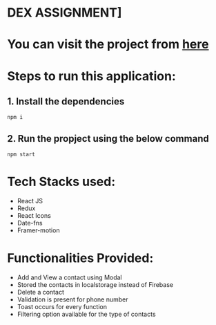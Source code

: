 # DEX ASSIGNMENT]

# You can visit the project from [here](https://dexcontact.netlify.app/)
# Steps to run this application:
## 1. Install the dependencies
``` npm i ```
  
## 2. Run the propject using the below command
``` npm start ```

# Tech Stacks used:
 * React JS
 * Redux
 * React Icons
 * Date-fns
 * Framer-motion

# Functionalities Provided:
* Add and View a contact using Modal
* Stored the contacts in localstorage instead of Firebase
* Delete a contact
* Validation is present for phone number
* Toast occurs for every function
* Filtering option available for the type of contacts
